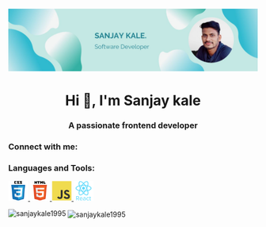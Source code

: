 ![logo](https://github.com/Sanjaykale1995/sanjaykale1995/blob/main/Blue%20and%20Green%20Modern%20Medical%20Professional%20LinkedIn%20Banner.jpg)
<h1 align="center">Hi 👋, I'm Sanjay kale</h1>
<h3 align="center">A passionate frontend developer</h3>

<h3 align="left">Connect with me:</h3>
<p align="left">
</p>

<h3 align="left">Languages and Tools:</h3>
<p align="left"> <a href="https://www.w3schools.com/css/" target="_blank" rel="noreferrer"> <img src="https://raw.githubusercontent.com/devicons/devicon/master/icons/css3/css3-original-wordmark.svg" alt="css3" width="40" height="40"/> </a> <a href="https://www.w3.org/html/" target="_blank" rel="noreferrer"> <img src="https://raw.githubusercontent.com/devicons/devicon/master/icons/html5/html5-original-wordmark.svg" alt="html5" width="40" height="40"/> </a> <a href="https://developer.mozilla.org/en-US/docs/Web/JavaScript" target="_blank" rel="noreferrer"> <img src="https://raw.githubusercontent.com/devicons/devicon/master/icons/javascript/javascript-original.svg" alt="javascript" width="40" height="40"/> </a> <a href="https://reactjs.org/" target="_blank" rel="noreferrer"> <img src="https://raw.githubusercontent.com/devicons/devicon/master/icons/react/react-original-wordmark.svg" alt="react" width="40" height="40"/> </a> </p>

<p><img align="left" src="https://github-readme-stats.vercel.app/api/top-langs?username=sanjaykale1995&show_icons=true&locale=en&layout=compact" alt="sanjaykale1995" /></p>

<p>&nbsp;<img align="center" src="https://github-readme-stats.vercel.app/api?username=sanjaykale1995&show_icons=true&locale=en" alt="sanjaykale1995" /></p>

